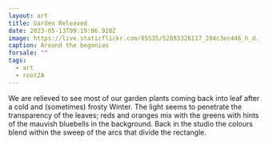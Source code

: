 ```yaml
---
layout: art
title: Garden Releaved
date: 2023-05-13T09:19:06.928Z
image: https://live.staticflickr.com/65535/52893326117_284c3ec446_h_d.jpg
caption: Around the begonias
forsale: ""
tags:
  - art
  - root2A
---
```

We are relieved to see most of our garden plants coming back into leaf after a cold and (sometimes) frosty Winter. The light seems to penetrate the transparency of the leaves; reds and oranges mix with the greens with hints of the mauvish bluebells in the background. Back in the studio the colours blend within the sweep of the arcs that divide the rectangle.